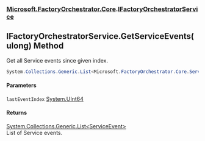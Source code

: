 ### [Microsoft.FactoryOrchestrator.Core](Microsoft_FactoryOrchestrator_Core.md 'Microsoft.FactoryOrchestrator.Core').[IFactoryOrchestratorService](Microsoft_FactoryOrchestrator_Core_IFactoryOrchestratorService.md 'Microsoft.FactoryOrchestrator.Core.IFactoryOrchestratorService')
## IFactoryOrchestratorService.GetServiceEvents(ulong) Method
Get all Service events since given index.  
```csharp
System.Collections.Generic.List<Microsoft.FactoryOrchestrator.Core.ServiceEvent> GetServiceEvents(ulong lastEventIndex);
```
#### Parameters
<a name='Microsoft_FactoryOrchestrator_Core_IFactoryOrchestratorService_GetServiceEvents(ulong)_lastEventIndex'></a>
`lastEventIndex` [System.UInt64](https://docs.microsoft.com/en-us/dotnet/api/System.UInt64 'System.UInt64')  
  
#### Returns
[System.Collections.Generic.List&lt;](https://docs.microsoft.com/en-us/dotnet/api/System.Collections.Generic.List-1 'System.Collections.Generic.List')[ServiceEvent](Microsoft_FactoryOrchestrator_Core_ServiceEvent.md 'Microsoft.FactoryOrchestrator.Core.ServiceEvent')[&gt;](https://docs.microsoft.com/en-us/dotnet/api/System.Collections.Generic.List-1 'System.Collections.Generic.List')  
List of Service events.
